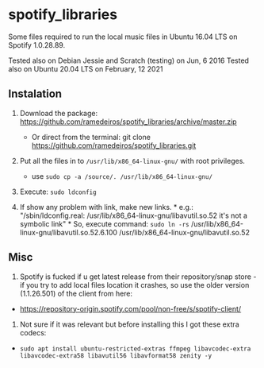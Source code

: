 # spotify_libraries
Some files required to run the local music files in Ubuntu 16.04 LTS on Spotify 1.0.28.89.

Tested also on Debian Jessie and Scratch (testing) on Jun, 6 2016
Tested also on Ubuntu 20.04 LTS on February, 12 2021

## Instalation

1. Download the package: https://github.com/ramedeiros/spotify_libraries/archive/master.zip
    * Or direct from the terminal: git clone https://github.com/ramedeiros/spotify_libraries.git


1. Put all the files in to `/usr/lib/x86_64-linux-gnu/` with root privileges.
    * use `sudo cp -a /source/. /usr/lib/x86_64-linux-gnu/`  

1. Execute: `sudo ldconfig`

1. If show any problem with link, make new links.
        * e.g.: "/sbin/ldconfig.real: /usr/lib/x86_64-linux-gnu/libavutil.so.52 it's not a symbolic link"
        * So, execute command: `sudo ln -rs` /usr/lib/x86_64-linux-gnu/libavutil.so.52.6.100 /usr/lib/x86_64-linux-gnu/libavutil.so.52
  
## Misc
1. Spotify is fucked if u get latest release from their repository/snap store - if you try to add local files location it crashes, so use the older version (1.1.26.501) of the client from here: 
  * https://repository-origin.spotify.com/pool/non-free/s/spotify-client/

1. Not sure if it was relevant but before installing this I got these extra codecs:
  * `sudo apt install ubuntu-restricted-extras ffmpeg libavcodec-extra libavcodec-extra58 libavutil56 libavformat58 zenity -y`
